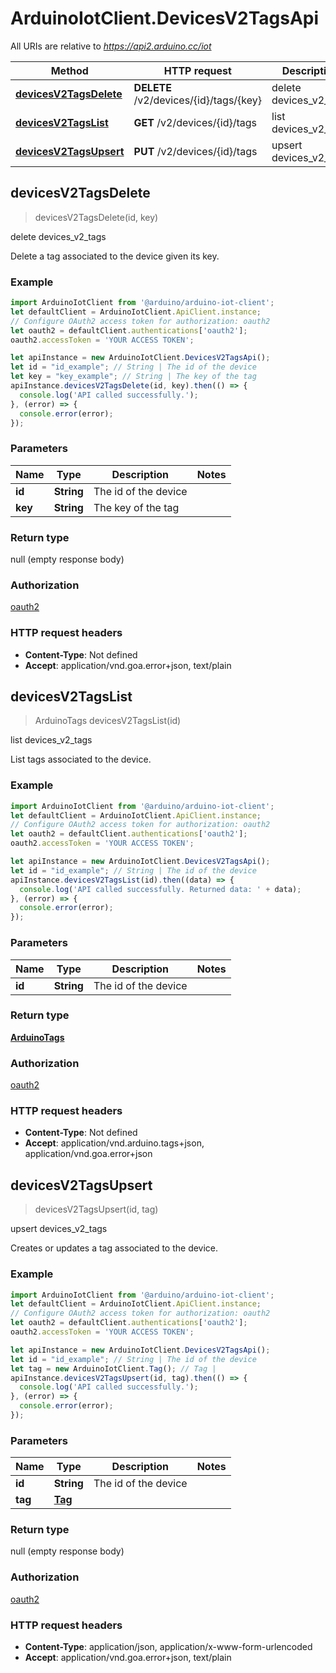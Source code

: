 # ArduinoIotClient.DevicesV2TagsApi

All URIs are relative to *https://api2.arduino.cc/iot*

Method | HTTP request | Description
------------- | ------------- | -------------
[**devicesV2TagsDelete**](DevicesV2TagsApi.md#devicesV2TagsDelete) | **DELETE** /v2/devices/{id}/tags/{key} | delete devices_v2_tags
[**devicesV2TagsList**](DevicesV2TagsApi.md#devicesV2TagsList) | **GET** /v2/devices/{id}/tags | list devices_v2_tags
[**devicesV2TagsUpsert**](DevicesV2TagsApi.md#devicesV2TagsUpsert) | **PUT** /v2/devices/{id}/tags | upsert devices_v2_tags



## devicesV2TagsDelete

> devicesV2TagsDelete(id, key)

delete devices_v2_tags

Delete a tag associated to the device given its key.

### Example

```javascript
import ArduinoIotClient from '@arduino/arduino-iot-client';
let defaultClient = ArduinoIotClient.ApiClient.instance;
// Configure OAuth2 access token for authorization: oauth2
let oauth2 = defaultClient.authentications['oauth2'];
oauth2.accessToken = 'YOUR ACCESS TOKEN';

let apiInstance = new ArduinoIotClient.DevicesV2TagsApi();
let id = "id_example"; // String | The id of the device
let key = "key_example"; // String | The key of the tag
apiInstance.devicesV2TagsDelete(id, key).then(() => {
  console.log('API called successfully.');
}, (error) => {
  console.error(error);
});

```

### Parameters


Name | Type | Description  | Notes
------------- | ------------- | ------------- | -------------
 **id** | **String**| The id of the device | 
 **key** | **String**| The key of the tag | 

### Return type

null (empty response body)

### Authorization

[oauth2](../README.md#oauth2)

### HTTP request headers

- **Content-Type**: Not defined
- **Accept**: application/vnd.goa.error+json, text/plain


## devicesV2TagsList

> ArduinoTags devicesV2TagsList(id)

list devices_v2_tags

List tags associated to the device.

### Example

```javascript
import ArduinoIotClient from '@arduino/arduino-iot-client';
let defaultClient = ArduinoIotClient.ApiClient.instance;
// Configure OAuth2 access token for authorization: oauth2
let oauth2 = defaultClient.authentications['oauth2'];
oauth2.accessToken = 'YOUR ACCESS TOKEN';

let apiInstance = new ArduinoIotClient.DevicesV2TagsApi();
let id = "id_example"; // String | The id of the device
apiInstance.devicesV2TagsList(id).then((data) => {
  console.log('API called successfully. Returned data: ' + data);
}, (error) => {
  console.error(error);
});

```

### Parameters


Name | Type | Description  | Notes
------------- | ------------- | ------------- | -------------
 **id** | **String**| The id of the device | 

### Return type

[**ArduinoTags**](ArduinoTags.md)

### Authorization

[oauth2](../README.md#oauth2)

### HTTP request headers

- **Content-Type**: Not defined
- **Accept**: application/vnd.arduino.tags+json, application/vnd.goa.error+json


## devicesV2TagsUpsert

> devicesV2TagsUpsert(id, tag)

upsert devices_v2_tags

Creates or updates a tag associated to the device.

### Example

```javascript
import ArduinoIotClient from '@arduino/arduino-iot-client';
let defaultClient = ArduinoIotClient.ApiClient.instance;
// Configure OAuth2 access token for authorization: oauth2
let oauth2 = defaultClient.authentications['oauth2'];
oauth2.accessToken = 'YOUR ACCESS TOKEN';

let apiInstance = new ArduinoIotClient.DevicesV2TagsApi();
let id = "id_example"; // String | The id of the device
let tag = new ArduinoIotClient.Tag(); // Tag | 
apiInstance.devicesV2TagsUpsert(id, tag).then(() => {
  console.log('API called successfully.');
}, (error) => {
  console.error(error);
});

```

### Parameters


Name | Type | Description  | Notes
------------- | ------------- | ------------- | -------------
 **id** | **String**| The id of the device | 
 **tag** | [**Tag**](Tag.md)|  | 

### Return type

null (empty response body)

### Authorization

[oauth2](../README.md#oauth2)

### HTTP request headers

- **Content-Type**: application/json, application/x-www-form-urlencoded
- **Accept**: application/vnd.goa.error+json, text/plain


